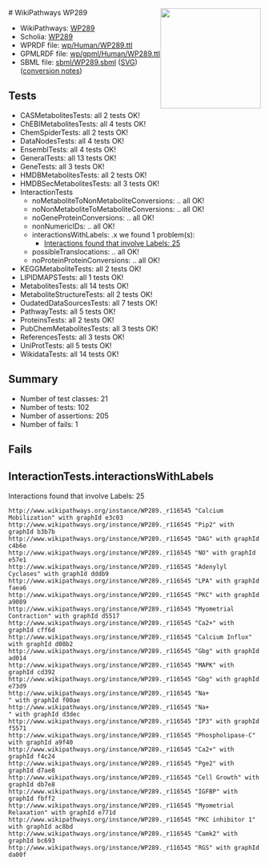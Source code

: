 <img style="float: right; width: 200px" src="../logo.png" />
# WikiPathways WP289

* WikiPathways: [WP289](https://identifiers.org/wikipathways:WP289)
* Scholia: [WP289](https://scholia.toolforge.org/wikipathways/WP289)
* WPRDF file: [wp/Human/WP289.ttl](../wp/Human/WP289.ttl)
* GPMLRDF file: [wp/gpml/Human/WP289.ttl](../wp/gpml/Human/WP289.ttl)
* SBML file: [sbml/WP289.sbml](../sbml/WP289.sbml) ([SVG](../sbml/WP289.svg)) ([conversion notes](../sbml/WP289.txt))

## Tests
* CASMetabolitesTests: all 2 tests OK!
* ChEBIMetabolitesTests: all 4 tests OK!
* ChemSpiderTests: all 2 tests OK!
* DataNodesTests: all 4 tests OK!
* EnsemblTests: all 4 tests OK!
* GeneralTests: all 13 tests OK!
* GeneTests: all 3 tests OK!
* HMDBMetabolitesTests: all 2 tests OK!
* HMDBSecMetabolitesTests: all 3 tests OK!
* InteractionTests
    * noMetaboliteToNonMetaboliteConversions: .. all OK!
    * noNonMetaboliteToMetaboliteConversions: .. all OK!
    * noGeneProteinConversions: .. all OK!
    * nonNumericIDs: .. all OK!
    * interactionsWithLabels: .x we found 1 problem(s):
        * [Interactions found that involve Labels: 25](#fe97a8dc)
    * possibleTranslocations: .. all OK!
    * noProteinProteinConversions: .. all OK!
* KEGGMetaboliteTests: all 2 tests OK!
* LIPIDMAPSTests: all 1 tests OK!
* MetabolitesTests: all 14 tests OK!
* MetaboliteStructureTests: all 2 tests OK!
* OudatedDataSourcesTests: all 7 tests OK!
* PathwayTests: all 5 tests OK!
* ProteinsTests: all 2 tests OK!
* PubChemMetabolitesTests: all 3 tests OK!
* ReferencesTests: all 3 tests OK!
* UniProtTests: all 5 tests OK!
* WikidataTests: all 14 tests OK!


## Summary

* Number of test classes: 21
* Number of tests: 102
* Number of assertions: 205
* Number of fails: 1

## Fails

<a name="fe97a8dc" />

## InteractionTests.interactionsWithLabels

Interactions found that involve Labels: 25
```
http://www.wikipathways.org/instance/WP289._r116545 "Calcium Mobilization" with graphId e3c03
http://www.wikipathways.org/instance/WP289._r116545 "Pip2" with graphId b3b7b
http://www.wikipathways.org/instance/WP289._r116545 "DAG" with graphId c4b6e
http://www.wikipathways.org/instance/WP289._r116545 "NO" with graphId e57e1
http://www.wikipathways.org/instance/WP289._r116545 "Adenylyl Cyclases" with graphId dddb9
http://www.wikipathways.org/instance/WP289._r116545 "LPA" with graphId faea6
http://www.wikipathways.org/instance/WP289._r116545 "PKC" with graphId a9089
http://www.wikipathways.org/instance/WP289._r116545 "Myometrial Contraction" with graphId d5517
http://www.wikipathways.org/instance/WP289._r116545 "Ca2+" with graphId cff6d
http://www.wikipathways.org/instance/WP289._r116545 "Calcium Influx" with graphId d08b2
http://www.wikipathways.org/instance/WP289._r116545 "Gbg" with graphId ad014
http://www.wikipathways.org/instance/WP289._r116545 "MAPK" with graphId cd392
http://www.wikipathways.org/instance/WP289._r116545 "Gbg" with graphId e73d9
http://www.wikipathways.org/instance/WP289._r116545 "Na+
" with graphId f00ae
http://www.wikipathways.org/instance/WP289._r116545 "Na+
" with graphId d3dec
http://www.wikipathways.org/instance/WP289._r116545 "IP3" with graphId f5571
http://www.wikipathways.org/instance/WP289._r116545 "Phospholipase-C" with graphId a9f40
http://www.wikipathways.org/instance/WP289._r116545 "Ca2+" with graphId f4c24
http://www.wikipathways.org/instance/WP289._r116545 "Pge2" with graphId d7ae8
http://www.wikipathways.org/instance/WP289._r116545 "Cell Growth" with graphId db7e8
http://www.wikipathways.org/instance/WP289._r116545 "IGFBP" with graphId fbff2
http://www.wikipathways.org/instance/WP289._r116545 "Myometrial Relaxation" with graphId e771d
http://www.wikipathways.org/instance/WP289._r116545 "PKC inhibitor 1" with graphId ac8bd
http://www.wikipathways.org/instance/WP289._r116545 "Camk2" with graphId bc693
http://www.wikipathways.org/instance/WP289._r116545 "RGS" with graphId da00f
```


